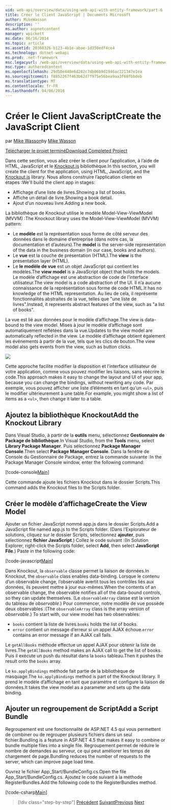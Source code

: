 ```yaml
---
uid: web-api/overview/data/using-web-api-with-entity-framework/part-6
title: Créer le Client JavaScript | Documents Microsoft
author: MikeWasson
description: ''
ms.author: aspnetcontent
manager: wpickett
ms.date: 06/16/2014
ms.topic: article
ms.assetid: 20360326-b123-4b1e-abae-1d350edf4ce4
ms.technology: dotnet-webapi
ms.prod: .net-framework
msc.legacyurl: /web-api/overview/data/using-web-api-with-entity-framework/part-6
msc.type: authoredcontent
ms.openlocfilehash: 29d50e448e6d282c7db06b9d1946ac221347e1ea
ms.sourcegitcommit: f8852267f463b62d7f975e56bea9aa3f68fbbdeb
ms.translationtype: MT
ms.contentlocale: fr-FR
ms.lasthandoff: 04/06/2018
---
```

<a name="create-the-javascript-client"></a><span data-ttu-id="a2c71-102">Créer le Client JavaScript</span><span class="sxs-lookup"><span data-stu-id="a2c71-102">Create the JavaScript Client</span></span>
====================
<span data-ttu-id="a2c71-103">par [Mike Wasson](https://github.com/MikeWasson)</span><span class="sxs-lookup"><span data-stu-id="a2c71-103">by [Mike Wasson](https://github.com/MikeWasson)</span></span>

[<span data-ttu-id="a2c71-104">Télécharger le projet terminé</span><span class="sxs-lookup"><span data-stu-id="a2c71-104">Download Completed Project</span></span>](https://github.com/MikeWasson/BookService)

<span data-ttu-id="a2c71-105">Dans cette section, vous allez créer le client pour l’application, à l’aide de HTML, JavaScript et le [Knockout.js](http://knockoutjs.com/) bibliothèque.</span><span class="sxs-lookup"><span data-stu-id="a2c71-105">In this section, you will create the client for the application, using HTML, JavaScript, and the [Knockout.js](http://knockoutjs.com/) library.</span></span> <span data-ttu-id="a2c71-106">Nous allons construire l’application cliente en étapes :</span><span class="sxs-lookup"><span data-stu-id="a2c71-106">We'll build the client app in stages:</span></span>

- <span data-ttu-id="a2c71-107">Affichage d’une liste de livres.</span><span class="sxs-lookup"><span data-stu-id="a2c71-107">Showing a list of books.</span></span>
- <span data-ttu-id="a2c71-108">Affiche un détail de livre.</span><span class="sxs-lookup"><span data-stu-id="a2c71-108">Showing a book detail.</span></span>
- <span data-ttu-id="a2c71-109">Ajout d’un nouveau livre.</span><span class="sxs-lookup"><span data-stu-id="a2c71-109">Adding a new book.</span></span>

<span data-ttu-id="a2c71-110">La bibliothèque de Knockout utilise le modèle Model-View-ViewModel (MVVM) :</span><span class="sxs-lookup"><span data-stu-id="a2c71-110">The Knockout library uses the Model-View-ViewModel (MVVM) pattern:</span></span>

- <span data-ttu-id="a2c71-111">Le **modèle** est la représentation sous forme de côté serveur des données dans le domaine d’entreprise (dans notre cas, la documentation et d’auteurs).</span><span class="sxs-lookup"><span data-stu-id="a2c71-111">The **model** is the server-side representation of the data in the business domain (in our case, books and authors).</span></span>
- <span data-ttu-id="a2c71-112">Le **vue** est la couche de présentation (HTML).</span><span class="sxs-lookup"><span data-stu-id="a2c71-112">The **view** is the presentation layer (HTML).</span></span>
- <span data-ttu-id="a2c71-113">Le **le modèle de vue** est un objet JavaScript qui contient les modèles.</span><span class="sxs-lookup"><span data-stu-id="a2c71-113">The **view model** is a JavaScript object that holds the models.</span></span> <span data-ttu-id="a2c71-114">Le modèle d’affichage est une abstraction de code de l’interface utilisateur.</span><span class="sxs-lookup"><span data-stu-id="a2c71-114">The view model is a code abstraction of the UI.</span></span> <span data-ttu-id="a2c71-115">Il n’a aucune connaissance de la représentation sous forme de code HTML.</span><span class="sxs-lookup"><span data-stu-id="a2c71-115">It has no knowledge of the HTML representation.</span></span> <span data-ttu-id="a2c71-116">Au lieu de cela, il représente fonctionnalités abstraites de la vue, telles que &quot;une liste de livres&quot;.</span><span class="sxs-lookup"><span data-stu-id="a2c71-116">Instead, it represents abstract features of the view, such as &quot;a list of books&quot;.</span></span>

<span data-ttu-id="a2c71-117">La vue est lié aux données pour le modèle d’affichage.</span><span class="sxs-lookup"><span data-stu-id="a2c71-117">The view is data-bound to the view model.</span></span> <span data-ttu-id="a2c71-118">Mises à jour le modèle d’affichage sont automatiquement reflétées dans la vue.</span><span class="sxs-lookup"><span data-stu-id="a2c71-118">Updates to the view model are automatically reflected in the view.</span></span> <span data-ttu-id="a2c71-119">Le modèle d’affichage obtient également les événements à partir de la vue, tels que les clics de bouton.</span><span class="sxs-lookup"><span data-stu-id="a2c71-119">The view model also gets events from the view, such as button clicks.</span></span>

![](part-6/_static/image1.png)

<span data-ttu-id="a2c71-120">Cette approche facilite modifier la disposition et l’interface utilisateur de votre application, comme vous pouvez modifier les liaisons, sans réécrire le code.</span><span class="sxs-lookup"><span data-stu-id="a2c71-120">This approach makes it easy to change the layout and UI of your app, because you can change the bindings, without rewriting any code.</span></span> <span data-ttu-id="a2c71-121">Par exemple, vous pouvez afficher une liste d’éléments en tant qu’un `<ul>`, puis le modifier ultérieurement à une table.</span><span class="sxs-lookup"><span data-stu-id="a2c71-121">For example, you might show a list of items as a `<ul>`, then change it later to a table.</span></span>

## <a name="add-the-knockout-library"></a><span data-ttu-id="a2c71-122">Ajoutez la bibliothèque Knockout</span><span class="sxs-lookup"><span data-stu-id="a2c71-122">Add the Knockout Library</span></span>

<span data-ttu-id="a2c71-123">Dans Visual Studio, à partir de la **outils** menu, sélectionnez **Gestionnaire de Package de bibliothèque**.</span><span class="sxs-lookup"><span data-stu-id="a2c71-123">In Visual Studio, from the **Tools** menu, select **Library Package Manager**.</span></span> <span data-ttu-id="a2c71-124">Puis sélectionnez **Package Manager Console**.</span><span class="sxs-lookup"><span data-stu-id="a2c71-124">Then select **Package Manager Console**.</span></span> <span data-ttu-id="a2c71-125">Dans la fenêtre de Console du Gestionnaire de Package, entrez la commande suivante :</span><span class="sxs-lookup"><span data-stu-id="a2c71-125">In the Package Manager Console window, enter the following command:</span></span>

[!code-console[Main](part-6/samples/sample1.cmd)]

<span data-ttu-id="a2c71-126">Cette commande ajoute les fichiers Knockout dans le dossier Scripts.</span><span class="sxs-lookup"><span data-stu-id="a2c71-126">This command adds the Knockout files to the Scripts folder.</span></span>

## <a name="create-the-view-model"></a><span data-ttu-id="a2c71-127">Créer le modèle d’affichage</span><span class="sxs-lookup"><span data-stu-id="a2c71-127">Create the View Model</span></span>

<span data-ttu-id="a2c71-128">Ajouter un fichier JavaScript nommé app.js dans le dossier Scripts.</span><span class="sxs-lookup"><span data-stu-id="a2c71-128">Add a JavaScript file named app.js to the Scripts folder.</span></span> <span data-ttu-id="a2c71-129">(Dans l’Explorateur de solutions, cliquez sur le dossier Scripts, sélectionnez **ajouter**, puis sélectionnez **fichier JavaScript**.) Collez le code suivant :</span><span class="sxs-lookup"><span data-stu-id="a2c71-129">(In Solution Explorer, right-click the Scripts folder, select **Add**, then select **JavaScript File**.) Paste in the following code:</span></span>

[!code-javascript[Main](part-6/samples/sample2.js)]

<span data-ttu-id="a2c71-130">Dans Knockout, la `observable` classe permet la liaison de données.</span><span class="sxs-lookup"><span data-stu-id="a2c71-130">In Knockout, the `observable` class enables data-binding.</span></span> <span data-ttu-id="a2c71-131">Lorsque le contenu d’un observable change, l’observable avertit tous les contrôles liés aux données, ils peuvent mettre à jour eux-mêmes.</span><span class="sxs-lookup"><span data-stu-id="a2c71-131">When the contents of an observable change, the observable notifies all of the data-bound controls, so they can update themselves.</span></span> <span data-ttu-id="a2c71-132">(Le `observableArray` classe est la version du tableau de *observable*.) Pour commencer, notre modèle de vue possède deux observables :</span><span class="sxs-lookup"><span data-stu-id="a2c71-132">(The `observableArray` class is the array version of *observable*.) To start with, our view model has two observables:</span></span>

- <span data-ttu-id="a2c71-133">`books` contient la liste de livres.</span><span class="sxs-lookup"><span data-stu-id="a2c71-133">`books` holds the list of books.</span></span>
- <span data-ttu-id="a2c71-134">`error` contient un message d’erreur si un appel AJAX échoue.</span><span class="sxs-lookup"><span data-stu-id="a2c71-134">`error` contains an error message if an AJAX call fails.</span></span>

<span data-ttu-id="a2c71-135">Le `getAllBooks` méthode effectue un appel AJAX pour obtenir la liste de livres.</span><span class="sxs-lookup"><span data-stu-id="a2c71-135">The `getAllBooks` method makes an AJAX call to get the list of books.</span></span> <span data-ttu-id="a2c71-136">Puis il exécute un push du résultat dans la `books` tableau.</span><span class="sxs-lookup"><span data-stu-id="a2c71-136">Then it pushes the result onto the `books` array.</span></span>

<span data-ttu-id="a2c71-137">Le `ko.applyBindings` méthode fait partie de la bibliothèque de masquage.</span><span class="sxs-lookup"><span data-stu-id="a2c71-137">The `ko.applyBindings` method is part of the Knockout library.</span></span> <span data-ttu-id="a2c71-138">Il prend le modèle d’affichage en tant que paramètre et configure la liaison de données.</span><span class="sxs-lookup"><span data-stu-id="a2c71-138">It takes the view model as a parameter and sets up the data binding.</span></span>

## <a name="add-a-script-bundle"></a><span data-ttu-id="a2c71-139">Ajouter un regroupement de Script</span><span class="sxs-lookup"><span data-stu-id="a2c71-139">Add a Script Bundle</span></span>

<span data-ttu-id="a2c71-140">Regroupement est une fonctionnalité de ASP.NET 4.5 qui vous permettent de combiner ou de regrouper plusieurs fichiers dans un seul fichier.</span><span class="sxs-lookup"><span data-stu-id="a2c71-140">Bundling is a feature in ASP.NET 4.5 that makes it easy to combine or bundle multiple files into a single file.</span></span> <span data-ttu-id="a2c71-141">Regroupement permet de réduire le nombre de demandes au serveur, ce qui peut améliorer les temps de chargement de page.</span><span class="sxs-lookup"><span data-stu-id="a2c71-141">Bundling reduces the number of requests to the server, which can improve page load time.</span></span>

<span data-ttu-id="a2c71-142">Ouvrez le fichier App\_Start/BundleConfig.cs.</span><span class="sxs-lookup"><span data-stu-id="a2c71-142">Open the file App\_Start/BundleConfig.cs.</span></span> <span data-ttu-id="a2c71-143">Ajoutez le code suivant à la méthode RegisterBundles.</span><span class="sxs-lookup"><span data-stu-id="a2c71-143">Add the following code to the RegisterBundles method.</span></span>

[!code-csharp[Main](part-6/samples/sample3.cs)]

> [!div class="step-by-step"]
> <span data-ttu-id="a2c71-144">[Précédent](part-5.md)
> [Suivant](part-7.md)</span><span class="sxs-lookup"><span data-stu-id="a2c71-144">[Previous](part-5.md)
[Next](part-7.md)</span></span>
